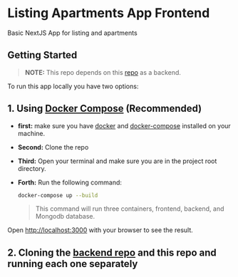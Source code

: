 # Listing Apartments App Frontend

Basic NextJS App for listing and apartments

## Getting Started

> **NOTE:** This repo depends on this [repo](https://github.com/EdroVolt/listing-apartments) as a backend.

To run this app locally you have two options:

## 1. Using [Docker Compose](https://docs.docker.com/compose/) (Recommended)

- **first:** make sure you have [docker](https://docs.docker.com/get-docker/) and [docker-compose](https://docs.docker.com/compose/install/) installed on your machine.

- **Second:** Clone the repo

- **Third:** Open your terminal and make sure you are in the project root directory.

- **Forth:** Run the following command:

  ```bash
  docker-compose up --build
  ```

  > This command will run three containers, frontend, backend, and Mongodb database.

Open [http://localhost:3000](http://localhost:3000) with your browser to see the result.

## 2. Cloning the [backend repo](https://github.com/EdroVolt/listing-apartments) and this repo and running each one separately
